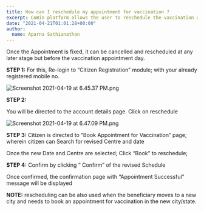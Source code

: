```yaml
---
title: How can I reschedule my appointment for vaccination ?
excerpt: CoWin platform allows the user to reschedule the vaccination appointment before the appointed vaccination day.
date: "2021-04-21T01:01:28+00:00"
author:
  name: Aparna Sathianathan
---
```

Once the Appointment is fixed, it can be cancelled and rescheduled at any later stage but before the vaccination appointment day. 

**STEP 1:**
For this, Re-login to “Citizen Registration” module; with your already registered mobile no.


![Screenshot 2021-04-19 at 6.45.37 PM.png](https://editor.cowinindia.org/rails/active_storage/blobs/redirect/eyJfcmFpbHMiOnsibWVzc2FnZSI6IkJBaHBGUT09IiwiZXhwIjpudWxsLCJwdXIiOiJibG9iX2lkIn19--c61431f477ab57e8a4a56999a2281b2028a1a550/Screenshot%202021-04-19%20at%206.45.37%20PM.png)

**STEP 2:**

You will be directed to the account details page. Click on reschedule


![Screenshot 2021-04-19 at 6.47.09 PM.png](https://editor.cowinindia.org/rails/active_storage/blobs/redirect/eyJfcmFpbHMiOnsibWVzc2FnZSI6IkJBaHBGZz09IiwiZXhwIjpudWxsLCJwdXIiOiJibG9iX2lkIn19--9eb88dfde22bc0699291c5cb8e931147412ebbc5/Screenshot%202021-04-19%20at%206.47.09%20PM.png)

**STEP 3:**
Citizen is directed to “Book Appointment for Vaccination” page; wherein citizen can Search for revised Centre and date

Once the new Date and Centre are selected; Click “Book” to reschedule; 

**STEP 4:**
Confirm by clicking “ Confirm” of the revised Schedule

Once confirmed, the confirmation page with “Appointment Successful” message will be displayed

**NOTE:** rescheduling can be also used when the beneficiary moves to a new city and needs to book an appointment for vaccination in the new city/state.


